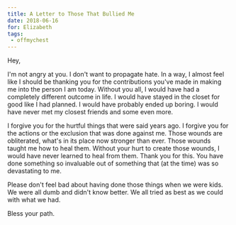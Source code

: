 ```yaml
---
title: A Letter to Those That Bullied Me
date: 2018-06-16
for: Elizabeth
tags:
 - offmychest
---
```


Hey,

I'm not angry at you. I don't want to propagate hate. In a way, I almost feel like I should be thanking you for the contributions you've made in making me into the person I am today. Without you all, I would have had a completely different outcome in life. I would have stayed in the closet for good like I had planned. I would have probably ended up boring. I would have never met my closest friends and some even more.

I forgive you for the hurtful things that were said years ago. I forgive you for the actions or the exclusion that was done against me. Those wounds are obliterated, what's in its place now stronger than ever. Those wounds taught me how to heal them. Without your hurt to create those wounds, I would have never learned to heal from them. Thank you for this. You have done something so invaluable out of something that (at the time) was so devastating to me.

Please don't feel bad about having done those things when we were kids. We were all dumb and didn't know better. We all tried as best as we could with what we had. 

Bless your path.
